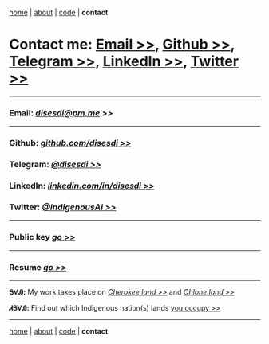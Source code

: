 [home](https://disesdi.github.io/) | [about](https://disesdi.github.io/about.html) | <a href="https://github.com/disesdi/" target="_blank" rel="noopener noreferrer">code</a> | **contact**


# Contact me: <a href="mailto:disesdi@pm.me" target="_blank" rel="noopener noreferrer">Email >></a>, <a href="https://github.com/disesdi/" target="_blank" rel="noopener noreferrer">Github >></a>, <a href="https://t.me/disesdi" target="_blank" rel="noopener noreferrer">Telegram >></a>, <a href="https://www.linkedin.com/in/disesdi/" target="_blank" rel="noopener noreferrer">LinkedIn >></a>, <a href="https://twitter.com/IndigenousAI/" target="_blank" rel="noopener noreferrer">Twitter >></a>


-------

### Email: *<a href="mailto:disesdi@pm.me" target="_blank" rel="noopener noreferrer">disesdi@pm.me >></a>* 

-------

### Github: *<a href="https://github.com/disesdi" target="_blank" rel="noopener noreferrer">github.com/disesdi >> </a>*


### Telegram: *<a href="https://t.me/disesdi" target="_blank" rel="noopener noreferrer">@disesdi >></a>* 


### LinkedIn: *<a href="https://www.linkedin.com/in/disesdi/" target="_blank" rel="noopener noreferrer">linkedin.com/in/disesdi >></a>*


### Twitter: *<a href="https://twitter.com/IndigenousAI/" target="_blank" rel="noopener noreferrer">@IndigenousAI >></a>*

-------

### Public key *<a href="https://disesdi.github.io/key.html" target="_blank" rel="noopener noreferrer">go >></a>*

-------

### Resume *<a href="https://disesdi.github.io/disesdi_susanna_cox_resume.pdf" target="_blank" rel="noopener noreferrer">go >></a>*

-------


**ᎦᏙᎯ:** My work takes place on *<a href="https://ebci.com/" target="_blank" rel="noopener noreferrer">Cherokee land >></a>* and *<a href="https://indigenousengineering.github.io/about/land.html">Ohlone land >></a>*

**ᏗᎦᏙᎯ:** Find out which Indigenous nation(s) lands <a href="https://native-land.ca/" target="_blank" rel="noopener noreferrer">you occupy >> </a>


------- 

[home](https://disesdi.github.io/) | [about](https://disesdi.github.io/about.html) | <a href="https://github.com/disesdi/" target="_blank" rel="noopener noreferrer">code</a> | **contact**
